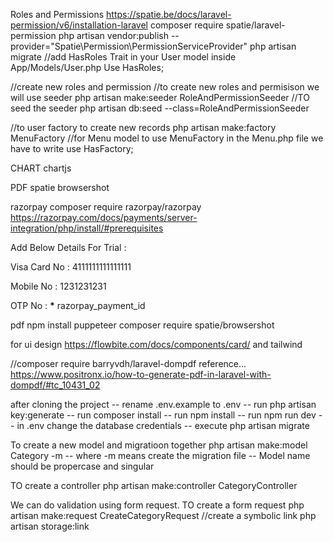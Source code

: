 Roles and Permissions
https://spatie.be/docs/laravel-permission/v6/installation-laravel
composer require spatie/laravel-permission
php artisan vendor:publish --provider="Spatie\Permission\PermissionServiceProvider"
php artisan migrate
//add HasRoles Trait in your User model inside App/Models/User.php
Use HasRoles;

//create new roles and permission
//to create new roles and permisison we will use seeder
php artisan make:seeder RoleAndPermissionSeeder
//TO seed the seeder
php artisan db:seed --class=RoleAndPermissionSeeder

//to user factory to create new records
php artisan make:factory MenuFactory
//for Menu model to use MenuFactory in the Menu.php file we
have to write use HasFactory;

CHART
chartjs

PDF
spatie browsershot

razorpay
composer require razorpay/razorpay
https://razorpay.com/docs/payments/server-integration/php/install/#prerequisites

Add Below Details For Trial :

Visa Card No : 4111111111111111

Mobile No : 1231231231

OTP No : **\***
razorpay_payment_id

pdf
npm install puppeteer
composer require spatie/browsershot

for ui design
https://flowbite.com/docs/components/card/
and tailwind

//composer require barryvdh/laravel-dompdf
reference... https://www.positronx.io/how-to-generate-pdf-in-laravel-with-dompdf/#tc_10431_02

after cloning the project
-- rename .env.example to .env
-- run php artisan key:generate
-- run composer install
-- run npm install
-- run npm run dev
-- in .env change the database credentials
-- execute php artisan migrate

To create a new model and migratioon together
php artisan make:model Category -m
-- where -m means create the migration file
-- Model name should be propercase and singular

TO create a controller
php artisan make:controller CategoryController

We can do validation using form request. TO create a form request
php artisan make:request CreateCategoryRequest
//create a symbolic link
php artisan storage:link
